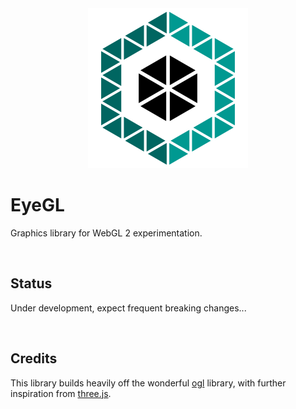 <div align="center">
<img src="./files/logo/eyegl256.png" alt="EyeGL"/>
</div>

# EyeGL

Graphics library for WebGL 2 experimentation.

<br />

## Status

Under development, expect frequent breaking changes...

<br />

## Credits

This library builds heavily off the wonderful [ogl](https://github.com/oframe/ogl) library, with further inspiration from [three.js](https://github.com/mrdoob/three.js/).

<br />
